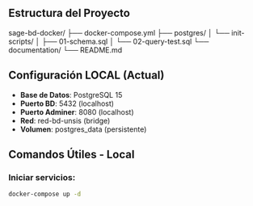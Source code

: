 
## Estructura del Proyecto

sage-bd-docker/
├── docker-compose.yml
├── postgres/
│ └── init-scripts/
│ ├── 01-schema.sql
│ └── 02-query-test.sql
└── documentation/
└── README.md

## Configuración LOCAL (Actual)
- **Base de Datos**: PostgreSQL 15
- **Puerto BD**: 5432 (localhost)
- **Puerto Adminer**: 8080 (localhost)
- **Red**: red-bd-unsis (bridge)
- **Volumen**: postgres_data (persistente)

## Comandos Útiles - Local

### Iniciar servicios:
```bash
docker-compose up -d
